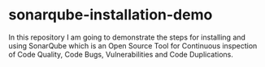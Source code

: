 # sonarqube-installation-demo
In this repository I am going to demonstrate the steps for installing and using SonarQube which is an Open Source Tool for  Continuous inspection of Code Quality, Code Bugs, Vulnerabilities and Code Duplications. 
